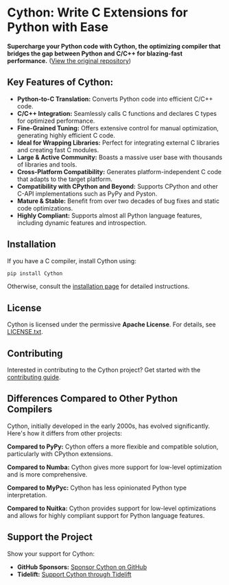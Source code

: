 # Cython: Write C Extensions for Python with Ease

**Supercharge your Python code with Cython, the optimizing compiler that bridges the gap between Python and C/C++ for blazing-fast performance.** ([View the original repository](https://github.com/cython/cython))

## Key Features of Cython:

*   **Python-to-C Translation:** Converts Python code into efficient C/C++ code.
*   **C/C++ Integration:** Seamlessly calls C functions and declares C types for optimized performance.
*   **Fine-Grained Tuning:** Offers extensive control for manual optimization, generating highly efficient C code.
*   **Ideal for Wrapping Libraries:** Perfect for integrating external C libraries and creating fast C modules.
*   **Large & Active Community:** Boasts a massive user base with thousands of libraries and tools.
*   **Cross-Platform Compatibility:**  Generates platform-independent C code that adapts to the target platform.
*   **Compatibility with CPython and Beyond:** Supports CPython and other C-API implementations such as PyPy and Pyston.
*   **Mature & Stable:** Benefit from over two decades of bug fixes and static code optimizations.
*   **Highly Compliant:** Supports almost all Python language features, including dynamic features and introspection.

## Installation

If you have a C compiler, install Cython using:

```bash
pip install Cython
```

Otherwise, consult the [installation page](https://docs.cython.org/en/latest/src/quickstart/install.html) for detailed instructions.

## License

Cython is licensed under the permissive **Apache License**.  For details, see [LICENSE.txt](https://github.com/cython/cython/blob/master/LICENSE.txt).

## Contributing

Interested in contributing to the Cython project? Get started with the [contributing guide](https://github.com/cython/cython/blob/master/docs/CONTRIBUTING.rst).

## Differences Compared to Other Python Compilers

Cython, initially developed in the early 2000s, has evolved significantly. Here's how it differs from other projects:

**Compared to PyPy:** Cython offers a more flexible and compatible solution, particularly with CPython extensions.

**Compared to Numba:** Cython gives more support for low-level optimization and is more comprehensive.

**Compared to MyPyc:** Cython has less opinionated Python type interpretation.

**Compared to Nuitka:** Cython provides support for low-level optimizations and allows for highly compliant support for Python language features.

## Support the Project

Show your support for Cython:

*   **GitHub Sponsors:** [Sponsor Cython on GitHub](https://github.com/users/scoder/sponsorship)
*   **Tidelift:** [Support Cython through Tidelift](https://tidelift.com/subscription/pkg/pypi-cython)